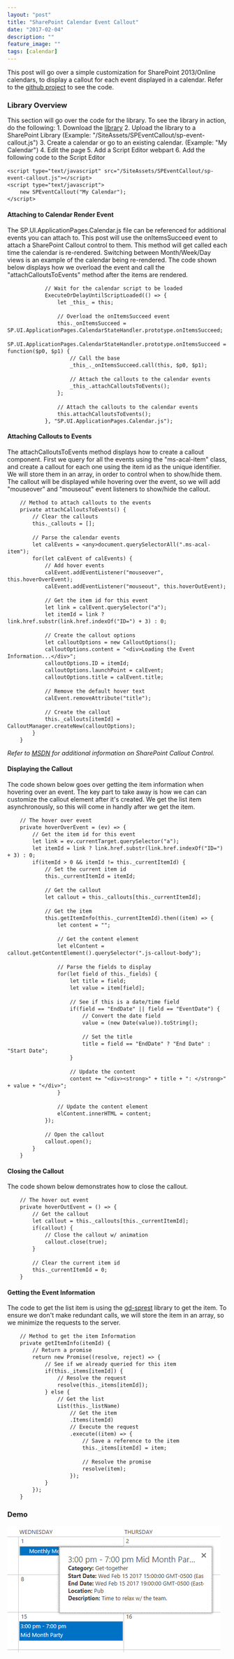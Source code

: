 ```yaml
---
layout: "post"
title: "SharePoint Calendar Event Callout"
date: "2017-02-04"
description: ""
feature_image: ""
tags: [calendar]
---
```


This post will go over a simple customization for SharePoint 2013/Online calendars, to display a callout for each event displayed in a calendar. Refer to the [github project](https://github.com/gunjandatta/sp-event-callout) to see the code.

<!--more-->

### Library Overview

This section will go over the code for the library. To see the library in action, do the following: 1. Download the [library](https://github.com/gunjandatta/sp-event-callout/blob/master/dist/sp-event-callout.js) 2. Upload the library to a SharePoint Library (Example: "/SiteAssets/SPEventCallout/sp-event-callout.js") 3. Create a calendar or go to an existing calendar. (Example: "My Calendar") 4. Edit the page 5. Add a Script Editor webpart 6. Add the following code to the Script Editor

```
<script type="text/javascript" src="/SiteAssets/SPEventCallout/sp-event-callout.js"></script>
<script type="text/javascript">
    new SPEventCallout("My Calendar");
</script>

```

#### Attaching to Calendar Render Event

The SP.UI.ApplicationPages.Calendar.js file can be referenced for additional events you can attach to. This post will use the onItemsSucceed event to attach a SharePoint Callout control to them. This method will get called each time the calendar is re-rendered. Switching between Month/Week/Day views is an example of the calendar being re-rendered. The code shown below displays how we overload the event and call the "attachCalloutsToEvents" method after the items are rendered.

```
            // Wait for the calendar script to be loaded
            ExecuteOrDelayUntilScriptLoaded(() => {
                let _this_ = this;

                // Overload the onItemsSucceed event
                this._onItemsSucceed = SP.UI.ApplicationPages.CalendarStateHandler.prototype.onItemsSucceed;
                SP.UI.ApplicationPages.CalendarStateHandler.prototype.onItemsSucceed = function($p0, $p1) {
                    // Call the base
                    _this_._onItemsSucceed.call(this, $p0, $p1);

                    // Attach the callouts to the calendar events
                    _this_.attachCalloutsToEvents();
                };

                // Attach the callouts to the calendar events
                this.attachCalloutsToEvents();
            }, "SP.UI.ApplicationPages.Calendar.js");

```

#### Attaching Callouts to Events

The attachCalloutsToEvents method displays how to create a callout component. First we query for all the events using the "ms-acal-item" class, and create a callout for each one using the item id as the unique identifier. We will store them in an array, in order to control when to show/hide them. The callout will be displayed while hovering over the event, so we will add "mouseover" and "mouseout" event listeners to show/hide the callout.

```
    // Method to attach callouts to the events
    private attachCalloutsToEvents() {
        // Clear the callouts
        this._callouts = [];

        // Parse the calendar events
        let calEvents = <any>document.querySelectorAll(".ms-acal-item");
        for(let calEvent of calEvents) {
            // Add hover events
            calEvent.addEventListener("mouseover", this.hoverOverEvent);
            calEvent.addEventListener("mouseout", this.hoverOutEvent);

            // Get the item id for this event
            let link = calEvent.querySelector("a");
            let itemId = link ? link.href.substr(link.href.indexOf("ID=") + 3) : 0;

            // Create the callout options
            let calloutOptions = new CalloutOptions();
            calloutOptions.content = "<div>Loading the Event Information...</div>";
            calloutOptions.ID = itemId;
            calloutOptions.launchPoint = calEvent;
            calloutOptions.title = calEvent.title;

            // Remove the default hover text
            calEvent.removeAttribute("title");

            // Create the callout
            this._callouts[itemId] = CalloutManager.createNew(calloutOptions);
        }
    }

```

_Refer to [MSDN](https://msdn.microsoft.com/en-us/library/office/dn135236.aspx) for additional information on SharePoint Callout Control._

#### Displaying the Callout

The code shown below goes over getting the item information when hovering over an event. The key part to take away is how we can can customize the callout element after it's created. We get the list item asynchronously, so this will come in handly after we get the item.

```
    // The hover over event
    private hoverOverEvent = (ev) => {
        // Get the item id for this event
        let link = ev.currentTarget.querySelector("a");
        let itemId = link ? link.href.substr(link.href.indexOf("ID=") + 3) : 0;
        if(itemId > 0 && itemId != this._currentItemId) {
            // Set the current item id
            this._currentItemId = itemId;

            // Get the callout
            let callout = this._callouts[this._currentItemId];

            // Get the item
            this.getItemInfo(this._currentItemId).then((item) => {
                let content = "";

                // Get the content element
                let elContent = callout.getContentElement().querySelector(".js-callout-body");

                // Parse the fields to display
                for(let field of this._fields) {
                    let title = field;
                    let value = item[field];

                    // See if this is a date/time field
                    if(field == "EndDate" || field == "EventDate") {
                        // Convert the date field
                        value = (new Date(value)).toString();

                        // Set the title
                        title = field == "EndDate" ? "End Date" : "Start Date";
                    }

                    // Update the content
                    content += "<div><strong>" + title + ": </strong>" + value + "</div>";
                }

                // Update the content element
                elContent.innerHTML = content;
            });

            // Open the callout
            callout.open();
        }
    }

```

#### Closing the Callout

The code shown below demonstrates how to close the callout.

```
    // The hover out event
    private hoverOutEvent = () => {
        // Get the callout
        let callout = this._callouts[this._currentItemId];
        if(callout) {
            // Close the callout w/ animation
            callout.close(true);
        }

        // Clear the current item id
        this._currentItemId = 0;
    }

```

#### Getting the Event Information

The code to get the list item is using the [gd-sprest](https://gunjandatta.github.io/sprest) library to get the item. To ensure we don't make redundant calls, we will store the item in an array, so we minimize the requests to the server.

```
    // Method to get the item Information
    private getItemInfo(itemId) {
        // Return a promise
        return new Promise((resolve, reject) => {
            // See if we already queried for this item
            if(this._items[itemId]) {
                // Resolve the request
                resolve(this._items[itemId]);
            } else {
                // Get the list
                List(this._listName)
                    // Get the item
                    .Items(itemId)
                    // Execute the request
                    .execute((item) => {
                        // Save a reference to the item
                        this._items[itemId] = item;

                        // Resolve the promise
                        resolve(item);
                    });
            }
        });
    }

```

### Demo

![Calendar Callout](images/CalendarCallout/callout.png)

